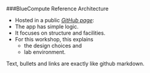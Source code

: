 <!-- .slide: data-background="resources/footer-page.png" data-background-size="contain" data-background-position="bottom"  -->

###BlueCompute Reference Architecture

* Hosted in a public [*GitHub page*](https://github.com/ibm-cloud-architecture/refarch-cloudnative):
* The app has simple logic. <!-- .element: class="fragment" -->
* It focuses on structure and facilities. <!-- .element: class="fragment" -->
* For this workshop, this explains <!-- .element: class="fragment" -->
  * the design choices and <!-- .element: class="fragment" -->
  * lab environment. <!-- .element: class="fragment" -->

<aside class="notes">
  <p>
    Text, bullets and links are exactly like github markdown.
  </p>
</aside>
